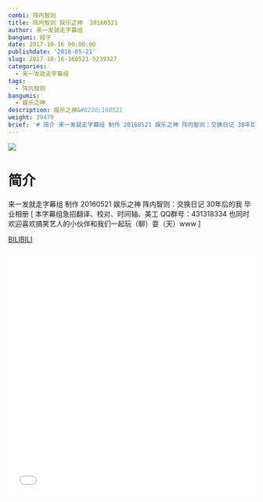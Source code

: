 ```yaml
---
combi: 阵内智则
title: 阵内智则 娱乐之神  20160521
author: 来一发就走字幕组
bangumi: 段子
date: 2017-10-16 00:00:00
publishdate: '2016-05-21'
slug: 2017-10-16-160521-5239327
categories:
  - 来一发就走字幕组
tags:
  - 阵内智则
bangumis:
  - 娱乐之神
description: 娱乐之神&#8226;160521
weight: 39479
brief: '# 简介 来一发就走字幕组 制作 20160521 娱乐之神 阵内智则：交换日记 30年后的我 毕业相册'
---
```


![](https://i.imgur.com/MTj0Edi.jpg)

# 简介  
来一发就走字幕组 制作 20160521 娱乐之神 阵内智则：交换日记 30年后的我 毕业相册 [ 本字幕组急招翻译、校对、时间轴、美工   QQ群号：431318334 也同时欢迎喜欢搞笑艺人的小伙伴和我们一起玩（聊）耍（天）www ]

  [BILIBILI](https://www.bilibili.com/video/av5239327/)


<div class="vcontainer">  <iframe class='video' src="//www.bilibili.com/blackboard/player.html?aid=5239327" width="100%" height="500" frameborder="0" allowfullscreen="allowfullscreen"></iframe></div>
